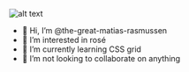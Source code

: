 
![alt text](https://res.cloudinary.com/lmn/image/upload/c_limit,h_360,w_640/e_sharpen:100/f_auto,fl_lossy,q_auto/v1/gameskinnyc/p/a/r/parappa-d5676.jpg "Logo Title Text 1")

- 👋 Hi, I’m @the-great-matias-rasmussen
- 👀 I’m interested in rosé
- 🌱 I’m currently learning CSS grid
- 💞️ I’m not looking to collaborate on anything

<!---
the-great-matias-rasmussen/the-great-matias-rasmussen is a ✨ special ✨ repository because its `README.md` (this file) appears on your GitHub profile.
You can click the Preview link to take a look at your changes.
--->
